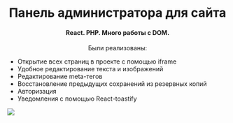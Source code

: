<h1 align="center">Панель администратора для сайта</h1>
<h4 align="center">React. PHP. Много работы с DOM.</h4>
<p align="center">Были реализованы:</p>
<ul>
               <li>Открытие всех страниц в проекте c помощью iframe</li>
               <li>Удобное редактирование текста и изображений</li>
                <li>Редактирование meta-тегов</li>
               <li>Восстановление предыдущих сохранений из резервных копий</li>
                <li>Авторизация</li>
                 <li>Уведомления с помощью React-toastify</li>
</ul>

<img src="https://media.giphy.com/media/GVUVvPHiBPaZty5jRh/giphy.gif" />
